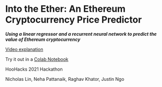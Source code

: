 # Into the Ether: An Ethereum Cryptocurrency Price Predictor

***Using a linear regressor and a recurrent neural network to predict the value of Ethereum cryptocurrency***

[Video explanation](https://youtu.be/tAH_d5vCw1M)

Try it out in a [Colab Notebook](https://colab.research.google.com/drive/1WJYegk4r2G5Fl8dsEznoAhs4lMd-VyWx?usp=sharing)

HooHacks 2021 Hackathon

Nicholas Lin, Neha Pattanaik, Raghav Khator, Justin Ngo
